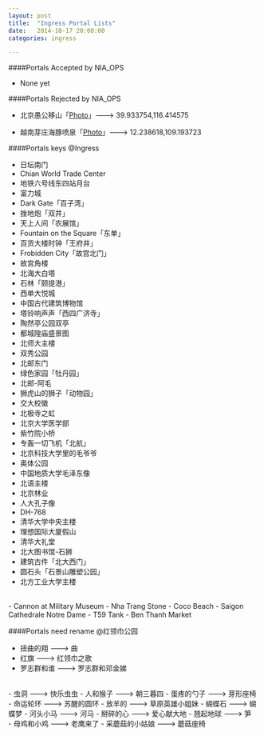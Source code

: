```yaml
---
layout: post
title:  "Ingress Portal Lists"
date:   2014-10-17 20:00:00
categories: ingress

---
```


####Portals Accepted by NIA_OPS

- None yet

####Portals Rejected by NIA_OPS


- 北京愚公移山「<a href="http://ingresss.qiniudn.com/yugongyishan.jpg" target="_blank">Photo</a>」---> 39.933754,116.414575

- 越南芽庄海豚喷泉「<a href="http://ingresss.qiniudn.com/haitunpenquan.jpg" target="_blank">Photo</a>」---> 12.238618,109.193723

####Portals keys @Ingress

- 日坛南门
- Chian World Trade Center
- 地铁六号线东四站月台
- 富力城
- Dark Gate「百子湾」
- 挫地炮「双井」
- 天上人间「农展馆」
- Fountain on the Square「东单」
- 百货大楼时钟「王府井」
- Frobidden City「故宫北门」
- 故宫角楼
- 北海大白塔
- 石林「颐提港」
- 西单大悦城
- 中国古代建筑博物馆
- 塔铃响声声「西四广济寺」
- 陶然亭公园双亭
- 都城隍庙盛景图
- 北师大主楼
- 双秀公园
- 北邮东门
- 绿色家园「牡丹园」
- 北邮-阿毛
- 狮虎山的狮子「动物园」
- 交大校徽
- 北极寺之虹
- 北京大学医学部
- 紫竹院小桥
- 专轰一切飞机「北航」
- 北京科技大学里的毛爷爷
- 奥体公园
- 中国地质大学毛泽东像
- 北语主楼
- 北京林业
- 人大孔子像
- DH-768
- 清华大学中央主楼
- 理想国际大厦假山
- 清华大礼堂
- 北大图书馆-石狮
- 建筑古件「北大西门」
- 圆石头「石景山雕塑公园」
- 北方工业大学主楼
<br>
- Cannon at Military Museum
- Nha Trang Stone
- Coco Beach
- Saigon Cathedrale Notre Dame
- T59 Tank 
- Ben Thanh Market

####Portals need rename @红领巾公园

- 扭曲的翔 ---> 曲
- 红旗 ---> 红领巾之歌
- 罗志群和谁 ---> 罗志群和邓金娣
<br>
- 虫洞 ---> 快乐虫虫
- 人和猴子 ---> 朝三暮四
- 蛋疼的勺子 ---> 芽形座椅
<br>
- 命运轮环 ---> 苏醒的圆环
- 放羊的 ---> 草原英雄小姐妹
- 蝴蝶石 ---> 蝴蝶梦
- 河头小马 ---> 河马
- 掰碎的心 ---> 爱心献大地
- 翘起地球 ---> 笋
<br>
- 母鸡和小鸡 ---> 老鹰来了
- 采蘑菇的小姑娘 ---> 蘑菇座椅
<br>
